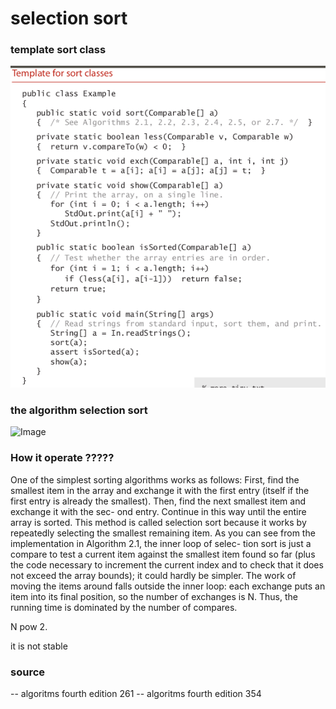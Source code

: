# selection sort

### template sort class

![Image](img/templatesortclass.png "template sort class image")

### the algorithm selection sort

![Image](img/SelectionSortp.png "Selectio nSort image")


### How it operate ?????

One of the simplest sorting algorithms works as follows: First, find
the smallest item in the array and exchange it with the first entry (itself if the first entry
is already the smallest). Then, find the next smallest item and exchange it with the sec-
ond entry. Continue in this way until the entire array is sorted. This method is called
selection sort because it works by repeatedly selecting the smallest remaining item.
As you can see from the implementation in Algorithm 2.1, the inner loop of selec-
tion sort is just a compare to test a current item against the smallest item found so far
(plus the code necessary to increment the current index and to check that it does not
exceed the array bounds); it could hardly be simpler. The work of moving the items
around falls outside the inner loop: each exchange puts an item into its final position,
so the number of exchanges is N. Thus, the running time is dominated by the number
of compares.

N pow 2.

it is not stable

### source

-- algoritms fourth edition 261
-- algoritms fourth edition 354
